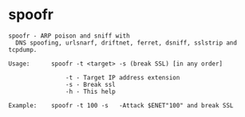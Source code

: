spoofr
======

    spoofr - ARP poison and sniff with 
      DNS spoofing, urlsnarf, driftnet, ferret, dsniff, sslstrip and tcpdump.
    	
    Usage:  	spoofr -t <target> -s (break SSL) [in any order]
    
    				-t - Target IP address extension
    				-s - Break ssl
    				-h - This help
    			
    Example: 	spoofr -t 100 -s   -Attack $ENET"100" and break SSL
